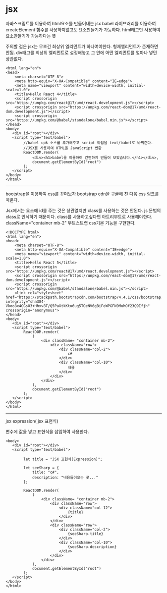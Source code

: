 # jsx

자바스크립트를 이용하여 html요소를 만들어내는 jsx
babel 라이브러리를 이용하여 createElement 함수를 사용하지않고도 요소만들기가 가능하다. html태그만 사용하여 요소만들기가 가능하다는 뜻 


주의할 점은 jsx는 무조건 최상위 엘리먼트가 하나여야한다. 형제엘리먼트가 존재하면 안됨. 
div태그를 최상위 엘리먼트로 설정해놓고 그 안에 어떤 엘리먼트를 얼마나 넣던 상관없다.

```
<html lang="en">
<head>
    <meta charset="UTF-8">
    <meta http-equiv="X-UA-Compatible" content="IE=edge">
    <meta name="viewport" content="width=device-width, initial-scale=1.0">
    <title>Hello React 4</title>
    <script crossorigin src="https://unpkg.com/react@17/umd/react.development.js"></script>
    <script crossorigin src="https://unpkg.com/react-dom@17/umd/react-dom.development.js"></script>
    <script crossorigin src="https://unpkg.com/@babel/standalone/babel.min.js"></script>
</head>
<body>
   <div id="root"></div> 
   <script type="text/babel">
        //babel upk 소스를 추가해주고 script 타입을 text/babel로 바꿔준다.
        //JSX를 사용하여 HTML을 JavaScript 변환
        ReactDOM.render(
            <div><h1>babel을 이용하여 간편하게 만들어 보았습니다.</h1></div>,
            document.getElementById("root")    
        );
   </script>
</body>
</html>
```
--------------------------------------------------------
bootstrap을 이용하여 css를 꾸며보자
bootstrap cdn을 구글에 친 다음 css 링크를 따온다.


Jsx에서는 요소에 id를 주는 것은 상관없지만 class를 사용하는 것은 안된다. js 문법의 class로 인식하기 때문이다. class를 사용하고싶다면 아트리부트로 사용해야한다. 
className="container mb-2" 부트스트랩 css기본 기능을 구현한다.
```
<!DOCTYPE html>
<html lang="en">
<head>
    <meta charset="UTF-8">
    <meta http-equiv="X-UA-Compatible" content="IE=edge">
    <meta name="viewport" content="width=device-width, initial-scale=1.0">
    <title>Hello React 5</title>
    <script crossorigin src="https://unpkg.com/react@17/umd/react.development.js"></script>
    <script crossorigin src="https://unpkg.com/react-dom@17/umd/react-dom.development.js"></script>
    <script crossorigin src="https://unpkg.com/@babel/standalone/babel.min.js"></script>
    <link rel="stylesheet" href="https://stackpath.bootstrapcdn.com/bootstrap/4.4.1/css/bootstrap.min.css" integrity="sha384-Vkoo8x4CGsO3+Hhxv8T/Q5PaXtkKtu6ug5TOeNV6gBiFeWPGFN9MuhOf23Q9Ifjh" crossorigin="anonymous">
</head>
<body>
   <div id="root"></div> 
   <script type="text/babel">
        ReactDOM.render(
            (    
                <div className= "container mb-2">
                    <div className="row">
                        <div className="col-2">
                            c#
                        </div>
                        <div className="col-10">
                            내용    
                        </div>
                    </div>
                </div>
            ),
            document.getElementById("root")    
        );
   </script>
</body>
</html>
```
------------------------------------------
jsx expression( jsx 표현식)


변수에 값을 넣고 표현식을 삽입하여 사용한다. 
```
<body>
   <div id="root"></div> 
   <script type="text/babel">
        
        let title = "JSX 표현식(Expression)";

        let seeSharp = {
            title: "c#",
            description: "내용들어오는 곳..."
        };

        ReactDOM.render(
            (    
                <div className= "container mb-2">
                    <div className="row">
                        <div className="col-12">
                            {title}
                        </div>
                    </div>
                    <div className="row">
                        <div className="col-2">
                            {seeSharp.title}
                        </div>
                        <div className="col-10">
                            {seeSharp.description}    
                        </div>
                    </div>
                </div>
            ),
            document.getElementById("root")    
        );
   </script>
</body>
</html>
```



